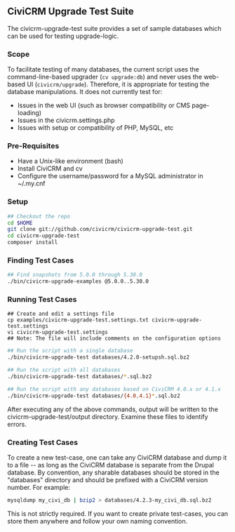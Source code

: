 ## CiviCRM Upgrade Test Suite

The civicrm-upgrade-test suite provides a set of sample databases which can
be used for testing upgrade-logic.

### Scope

To facilitate testing of many databases, the current script uses the
command-line-based upgrader (`cv upgrade:db`) and never uses the web-based UI
(`civicrm/upgrade`).  Therefore, it is appropriate for testing the database
manipulations. It does not currently test for:

 * Issues in the web UI (such as browser compatibility or CMS page-loading)
 * Issues in the civicrm.settings.php
 * Issues with setup or compatibility of PHP, MySQL, etc

### Pre-Requisites

 * Have a Unix-like environment (bash)
 * Install CiviCRM and cv
 * Configure the username/password for a MySQL administrator in  ~/.my.cnf 

### Setup

```bash
## Checkout the repo
cd $HOME
git clone git://github.com/civicrm/civicrm-upgrade-test.git
cd civicrm-upgrade-test
composer install
```

### Finding Test Cases

```bash
## Find snapshots from 5.0.0 through 5.30.0
./bin/civicrm-upgrade-examples @5.0.0..5.30.0
```

### Running Test Cases

```
## Create and edit a settings file
cp examples/civicrm-upgrade-test.settings.txt civicrm-upgrade-test.settings
vi civicrm-upgrade-test.settings
## Note: The file will include comments on the configuration options
```

```bash
## Run the script with a single database
./bin/civicrm-upgrade-test databases/4.2.0-setupsh.sql.bz2

## Run the script with all databases
./bin/civicrm-upgrade-test databases/*.sql.bz2

## Run the script with any databases based on CiviCRM 4.0.x or 4.1.x
./bin/civicrm-upgrade-test databases/{4.0,4.1}*.sql.bz2
```

After executing any of the above commands, output will be written to the
civicrm-upgrade-test/output directory. Examine these files to identify errors.

### Creating Test Cases

To create a new test-case, one can take any CiviCRM database and dump it
to a file -- as long as the CiviCRM database is separate from the Drupal
database. By convention, any sharable databases should be stored in the
"databases" directory and should be prefixed with a CiviCRM version
number. For example:

```bash
mysqldump my_civi_db | bzip2 > databases/4.2.3-my_civi_db.sql.bz2
```

This is not strictly required. If you want to create private test-cases,
you can store them anywhere and follow your own naming convention.
